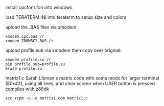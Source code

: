 
install cpcfont.fon into windows

load TERATERM.INI into teraterm to setup size and colors

upload the .BAS files via xmodem: 
```
xmodem cpc.bas /r 
xmodem Z80MBC2.BAS /r
```

upload profile.sub via xmodem then copy over original: 
```
xmodem profile.su /r
pip profile.sub=profile.su
erase profile.su
```

matrix1.c Sarah Libman's matrix code with some mods for larger terminal (80x43), using all lines, and clear screen when USER button is pressed
compiles with z88dk 
```
zcc +cpm -v -o matrix1.com matrix1.c
```

